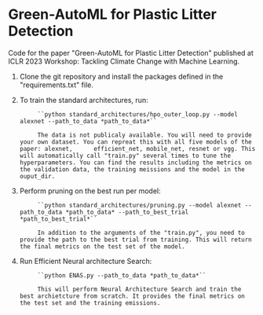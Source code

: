 # Green-AutoML for Plastic Litter Detection
Code for the paper "Green-AutoML for Plastic Litter Detection" published at ICLR 2023 Workshop: Tackling Climate Change with Machine Learning.

1. Clone the git repository and install the packages defined in the "requirements.txt" file.

2. To train the standard architectures, run:

            ``python standard_architectures/hpo_outer_loop.py --model alexnet --path_to_data *path_to_data*``

            The data is not publicaly available. You will need to provide your own dataset. You can repreat this with all five models of the paper: alexnet,      efficient_net, mobile_net, resnet or vgg. This will automatically call "train.py" several times to tune the hyperparameters. You can find the results including the metrics on the validation data, the training meissions and the model in the ouput_dir.

3. Perform pruning on the best run per model: 

            ``python standard_architectures/pruning.py --model alexnet --path_to_data *path_to_data* --path_to_best_trial *path_to_best_trial*``

            In addition to the arguments of the "train.py", you need to provide the path to the best trial from training. This will return the final metrics on the test set of the model.

4. Run Efficient Neural architecture Search:

            ``python ENAS.py --path_to_data *path_to_data*``

            This will perform Neural Architecture Search and train the best archietcture from scratch. It provides the final metrics on the test set and the training emissions. 
